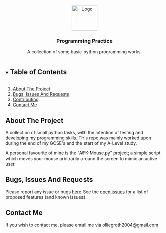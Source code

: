 <br />
<p align="center">
  <img src="https://upload.wikimedia.org/wikipedia/commons/thumb/c/c3/Python-logo-notext.svg/1200px-Python-logo-notext.svg.png" alt="Logo" width="80" height="80">
  <a href="https://github.com/olliegroth/PythonProgrammingPractise">
  </a>

  <h3 align="center">Programming Practice</h3>

  <p align="center">
    A collection of some basic python programming works.
  </p>

<details open="open">
  <summary><h2 style="display: inline-block">Table of Contents</h2></summary>
  <ol>
    <li>
      <a href="#about-the-project">About The Project</a>
    </li>
    <li><a href="#bugs-issues-and-requests">Bugs, Issues And Requests</a></li>
    <li><a href="#contributing">Contributing</a></li>
    <li><a href="#contact-me">Contact Me</a></li>
  </ol>
</details>



## About The Project

A collection of small python tasks, with the intention of testing and developing my programming skills. This repo was mainly worked upon during the end of my GCSE's and the start of my A-Level study.

A personal favourite of mine is the "AFK-Mouse.py" project; a simple script which moves your mouse arbitrarily around the screen to mimic an active user.


## Bugs, Issues And Requests
Please report any issue or bugs [here](https://github.com/olliegroth/PythonProgrammingPractise/issues/new)
See the [open issues](https://github.com/olliegroth/PythonProgrammingPractise/issues) for a list of proposed features (and known issues).


## Contact Me 

If you wish to contact me, please email me via olliegroth2004@gmail.com
